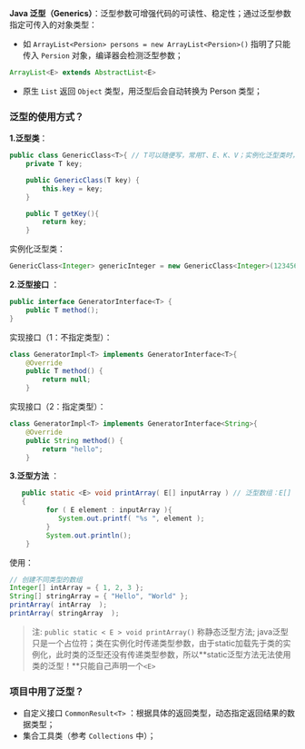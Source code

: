 **Java 泛型（Generics）**：泛型参数可增强代码的可读性、稳定性；通过泛型参数指定可传入的对象类型：

- 如 `ArrayList<Persion> persons = new ArrayList<Persion>()` 指明了只能传入 `Persion` 对象，编译器会检测泛型参数；

```java
ArrayList<E> extends AbstractList<E>
```

- 原生 `List` 返回 `Object` 类型，用泛型后会自动转换为 Person 类型；

### 泛型的使用方式？

**1.泛型类**：

```java
public class GenericClass<T>{ // T可以随便写，常用T、E、K、V；实例化泛型类时，必须指定T的具体类型
    private T key;

    public GenericClass(T key) {
        this.key = key;
    }

    public T getKey(){
        return key;
    }
```

实例化泛型类：

```java
GenericClass<Integer> genericInteger = new GenericClass<Integer>(123456);
```

**2.泛型接口** ：

```java
public interface GeneratorInterface<T> {
    public T method();
}
```

实现接口（1：不指定类型）：

```java
class GeneratorImpl<T> implements GeneratorInterface<T>{
    @Override
    public T method() {
        return null;
    }
```

实现接口（2：指定类型）：

```java
class GeneratorImpl<T> implements GeneratorInterface<String>{
    @Override
    public String method() {
        return "hello";
    }
```

**3.泛型方法** ：

```java
   public static <E> void printArray( E[] inputArray ) // 泛型数组：E[]
   {
         for ( E element : inputArray ){
            System.out.printf( "%s ", element );
         }
         System.out.println();
    }
```

使用：

```java
// 创建不同类型的数组
Integer[] intArray = { 1, 2, 3 };
String[] stringArray = { "Hello", "World" };
printArray( intArray  );
printArray( stringArray  );
```
> 注: `public static < E > void printArray()` 称静态泛型方法; java泛型只是一个占位符；类在实例化时传递类型参数，由于static加载先于类的实例化，此时类的泛型还没有传递类型参数，所以**static泛型方法无法使用类的泛型！**只能自己声明一个`<E>`

### 项目中用了泛型？

- 自定义接口 `CommonResult<T>` ：根据具体的返回类型，动态指定返回结果的数据类型；
- 集合工具类（参考 `Collections` 中）；
